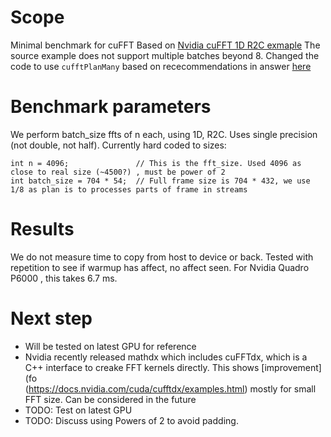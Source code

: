 # Scope
Minimal benchmark for cuFFT 
Based on [Nvidia cuFFT 1D R2C exmaple](https://github.com/NVIDIA/CUDALibrarySamples/tree/master/cuFFT/1d_r2c)
The source example does not support multiple batches beyond 8. Changed the code to use ```cufftPlanMany``` based on rececommendations in answer [here](https://stackoverflow.com/questions/25603394/1d-batched-ffts-of-real-arrays%5B/url%5D)

# Benchmark parameters
 We perform batch_size ffts of n each, using 1D, R2C.  Uses single precision (not double, not half).
Currently hard coded to sizes:
 ```
 int n = 4096;               // This is the fft_size. Used 4096 as close to real size (~4500?) , must be power of 2
 int batch_size = 704 * 54;  // Full frame size is 704 * 432, we use 1/8 as plan is to processes parts of frame in streams
  ```
 
# Results
We do not measure time to copy from host to device or back. Tested with repetition to see if warmup has affect, no affect seen.
For Nvidia Quadro P6000 , this takes 6.7 ms. 

# Next step
- Will be tested on latest GPU for reference
- Nvidia recently released mathdx which includes cuFFTdx, which is a C++ interface to creake FFT kernels directly. This shows [improvement](fo   
  (https://docs.nvidia.com/cuda/cufftdx/examples.html) mostly for small FFT size. Can be considered in the future
- TODO: Test on latest GPU
- TODO: Discuss using Powers of 2 to avoid padding. 

